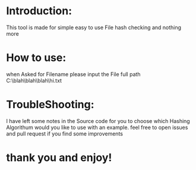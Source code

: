 # Introduction:

This tool is made for simple easy to use File hash checking and nothing more


# How to use:

when Asked for Filename please input the File  full path C:\blah\blah\blah\hi.txt

# TroubleShooting:

I have left some notes in the Source code for you to choose which Hashing Algorithum would you like to use with an example.
feel free to open issues and pull request if you find some improvements


# thank you and enjoy!
